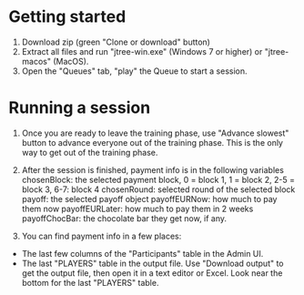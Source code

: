 # Getting started

1. Download zip (green "Clone or download" button)
2. Extract all files and run "jtree-win.exe" (Windows 7 or higher) or "jtree-macos" (MacOS).
3. Open the "Queues" tab, "play" the Queue to start a session.

# Running a session

1. Once you are ready to leave the training phase, use "Advance slowest" button to advance everyone out of the training phase. This is the only way to get out of the training phase.

2. After the session is finished, payment info is in the following variables
chosenBlock: the selected payment block, 0 = block 1, 1 = block 2, 2-5 = block 3, 6-7: block 4
chosenRound: selected round of the selected block
payoff: the selected payoff object
payoffEURNow: how much to pay them now
payoffEURLater: how much to pay them in 2 weeks
payoffChocBar: the chocolate bar they get now, if any.

3. You can find payment info in a few places:
- The last few columns of the "Participants" table in the Admin UI.
- The last "PLAYERS" table in the output file. Use "Download output" to get the output file, then open it in a text editor or Excel. Look near the bottom for the last "PLAYERS" table.